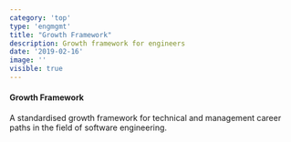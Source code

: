 ```yaml
---
category: 'top'
type: 'engmgmt'
title: "Growth Framework"
description: Growth framework for engineers
date: '2019-02-16'
image: ''
visible: true
---
```


#### Growth Framework

A standardised growth framework for technical and management career paths in the field of software engineering.
